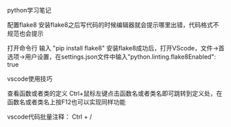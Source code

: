 python学习笔记

配置flake8
安装flake8之后写代码的时候编辑器就会提示哪里出错，代码格式不规范也会提示

打开命令行
输入 "pip install flake8"
安装flake8成功后，打开VScode，文件->首选项->用户设置，在settings.json文件中输入"python.linting.flake8Enabled": true

vscode使用技巧

查看函数或者类的定义
Ctrl+鼠标左键点击函数名或者类名即可跳转到定义处，在函数名或者类名上按F12也可以实现同样功能

vscode代码批量注释： Ctrl + /